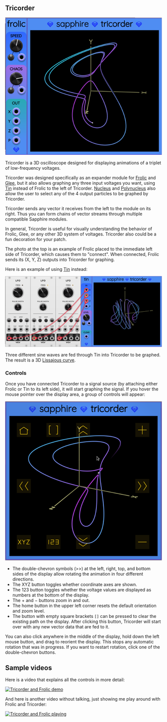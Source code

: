 ## Tricorder

![Tricorder](images/frolic_tricorder.png)

Tricorder is a 3D oscilloscope designed for displaying
animations of a triplet of low-frequency voltages.

Tricorder was designed specifically as an expander module
for [Frolic](Frolic.md) and [Glee](Glee.md), but it also allows graphing
any three input voltages you want, using [Tin](Tin.md)
instead of Frolic to the left of Tricorder.
[Nucleus](Nucleus.md) and [Polynucleus](Polynucleus.md) also
allow the user to select any of the 4 output particles to
be graphed by Tricorder.

Tricorder sends any vector it receives from the left to the module on its right.
Thus you can form chains of vector streams through multiple compatible
Sapphire modules.

In general, Tricorder is useful for visually understanding the behavior
of Frolic, Glee, or any other 3D system of voltages.
Tricorder also could be a fun decoration for your patch.

The photo at the top is an example of Frolic placed to the immediate
left side of Tricorder, which causes them to "connect".
When connected, Frolic sends its (X, Y, Z) outputs
into Tricorder for graphing.

Here is an example of using [Tin](Tin.md) instead:

![Tin and Tricorder](images/tin_tricorder.png)

Three different sine waves are fed through Tin into Tricorder
to be graphed. The result is a 3D [Lissajous curve](https://en.wikipedia.org/wiki/Lissajous_curve).

### Controls

Once you have connected Tricorder to a signal source (by attaching either Frolic or Tin to its left side),
it will start graphing the signal. If you hover the mouse pointer over the display area, a group of controls
will appear:

![Tricorder controls](images/tricorder_controls.png)

* The double-chevron symbols (&gt;&gt;) at the left, right, top, and bottom sides of the display
allow rotating the animation in four different directions.
* The XYZ button toggles whether coordinate axes are shown.
* The 123 button toggles whether the voltage values are displayed as numbers at the bottom of the display.
* The + and &minus; buttons zoom in and out.
* The home button in the upper left corner resets the default orientation and zoom level.
* The button with empty square brackets `[]` can be pressed to clear the existing path on the display. After clicking this button, Tricorder will start over with any new vector data that are fed to it.

You can also click anywhere in the middle of the display, hold down the left mouse button,
and drag to reorient the display. This stops any automatic rotation that was in progress.
If you want to restart rotation, click one of the double-chevron buttons.

## Sample videos

Here is a video that explains all the controls in more detail:

[![Tricorder and Frolic demo](https://img.youtube.com/vi/A8WPdp5dvfQ/0.jpg)](https://www.youtube.com/watch?v=A8WPdp5dvfQ)

And here is another video without talking, just showing me play around with Frolic and Tricorder:


[![Tricorder and Frolic playing](https://img.youtube.com/vi/fHcIxpdeKFI/0.jpg)](https://www.youtube.com/watch?v=fHcIxpdeKFI)

